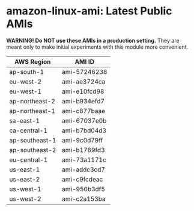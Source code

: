 # amazon-linux-ami: Latest Public AMIs

**WARNING! Do NOT use these AMIs in a production setting.** They are meant only to make
    initial experiments with this module more convenient.

| AWS Region | AMI ID |
| ---------- | ------ |
| ap-south-1 | ami-57246238 |
| eu-west-2 | ami-ae3724ca |
| eu-west-1 | ami-e10fcd98 |
| ap-northeast-2 | ami-b934efd7 |
| ap-northeast-1 | ami-c877baae |
| sa-east-1 | ami-67037e0b |
| ca-central-1 | ami-b7bd04d3 |
| ap-southeast-1 | ami-9c0d79ff |
| ap-southeast-2 | ami-b1789fd3 |
| eu-central-1 | ami-73a1171c |
| us-east-1 | ami-addc3cd7 |
| us-east-2 | ami-c9fcdeac |
| us-west-1 | ami-950b3df5 |
| us-west-2 | ami-c2a153ba |
